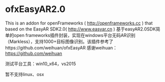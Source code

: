 # ofxEasyAR2.0
This is an addon for openFrameworks ( http://openframeworks.cc ) that based on the EasyAR SDK2.0( http://www.easyar.cn )
基于easyAR2.0SDK简单的open frameworks插件封装，实现在windows平台无码AR识别（Markless），支持1000+目标图像识别。该插件参考了https://github.com/weihuan/ofxEasyAR
感谢weihuan：https://github.com/weihuan

测试平台工具：win10_x64，vs2015

暂不支持linux、osx 
